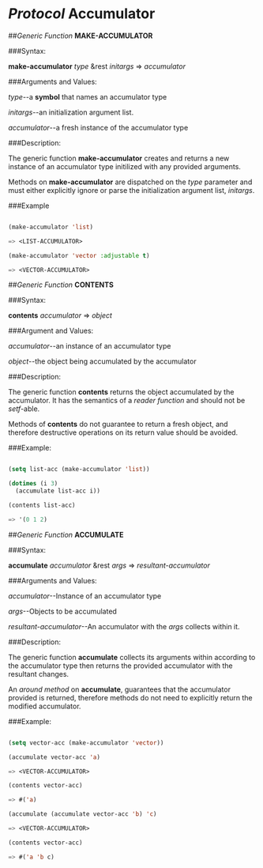 # *Protocol* **Accumulator** 

##*Generic Function* **MAKE-ACCUMULATOR**

###Syntax:

**make-accumulator** *type* &rest *initargs* => *accumulator*

###Arguments and Values:

*type*--a **symbol** that names an accumulator type

*initargs*--an initialization argument list.

*accumulator*--a fresh instance of the accumulator type

###Description:

The generic function **make-accumulator** creates and 
returns a new instance of an accumulator type initilized with
any provided arguments.

Methods on **make-accumulator** are dispatched on the *type* parameter and must either explicitly ignore or parse the initialization argument list, *initargs*.

###Example

````lisp

(make-accumulator 'list)

=> <LIST-ACCUMULATOR>

(make-accumulator 'vector :adjustable t)

=> <VECTOR-ACCUMULATOR>

````

##*Generic Function* **CONTENTS**

###Syntax:

**contents** *accumulator* => *object*

###Argument and Values:

*accumulator*--an instance of an accumulator type

*object*--the object being accumulated by the accumulator

###Description:

The generic function **contents** returns the object accumulated by
the accumulator. It has the semantics of a *reader function* and should not be *setf*-able.

Methods of **contents** do not guarantee to return a fresh object, and therefore destructive operations on its return value should be avoided.

###Example:

````lisp

(setq list-acc (make-accumulator 'list))

(dotimes (i 3)
  (accumulate list-acc i))

(contents list-acc)

=> '(0 1 2)
````


##*Generic Function* **ACCUMULATE**

###Syntax:

**accumulate** *accumulator* &rest *args* => *resultant-accumulator*

###Arguments and Values:

*accumulator*--Instance of an accumulator type

*args*--Objects to be accumulated

*resultant-accumulator*--An accumulator with the *args* collects within it.

###Description:

The generic function **accumulate** collects its arguments within according to the accumulator type then returns the provided accumulator with the resultant changes.

An *around method* on **accumulate**, guarantees that the accumulator provided is returned, therefore methods do not need to explicitly return the modified accumulator.

###Example:

````lisp

(setq vector-acc (make-accumulator 'vector))

(accumulate vector-acc 'a)

=> <VECTOR-ACCUMULATOR>

(contents vector-acc)

=> #('a)

(accumulate (accumulate vector-acc 'b) 'c)

=> <VECTOR-ACCUMULATOR>

(contents vector-acc)

=> #('a 'b c)
````
